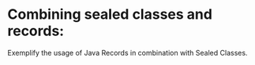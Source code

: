 # Combining sealed classes and records:
Exemplify the usage of Java Records in combination with Sealed Classes.